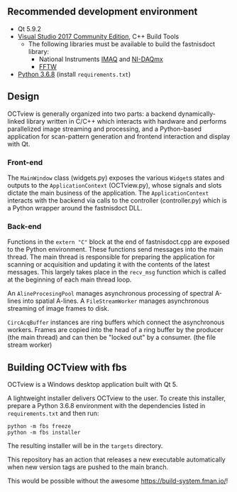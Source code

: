 ## Recommended development environment
- Qt 5.9.2
- [Visual Studio 2017 Community Edition](https://visualstudio.microsoft.com/vs/older-downloads/), C++ Build Tools
   - The following libraries must be available to build the fastnisdoct library:
      - National Instruments [IMAQ](https://www.ni.com/en-us/support/downloads/drivers/download.vision-acquisition-software.html#409847) and [NI-DAQmx](https://www.ni.com/en-us/support/downloads/drivers/download.ni-daqmx.html#445931)
      - [FFTW](http://www.fftw.org/install/windows.html)
- [Python 3.6.8](https://www.python.org/downloads/release/python-368/) (install `requirements.txt`)

## Design
OCTview is generally organized into two parts: a backend dynamically-linked library written in C/C++ which interacts with hardware and performs parallelized image streaming and processing, and a Python-based application for scan-pattern generation and frontend interaction and display with Qt.

### Front-end
The `MainWindow` class (widgets.py) exposes the various `Widget`s states and outputs to the `ApplicationContext` (OCTview.py), whose signals and slots dictate the main business of the application. The `ApplicationContext` interacts with the backend via calls to the controller (controller.py) which is a Python wrapper around the fastnisdoct DLL. 

### Back-end
Functions in the `extern "C"` block at the end of fastnisdoct.cpp are exposed to the Python environment.
These functions send messages into the main thread. The main thread is responsible for preparing the application for scanning or acquisition and updating it with the contents of the latest messages. This largely takes place in the `recv_msg` function which is called at the beginning of each main thread loop.

An `AlineProcesingPool` manages asynchronous processing of spectral A-lines into spatial A-lines.
A `FileStreamWorker` manages asynchronous streaming of image frames to disk.

`CircAcqBuffer` instances are ring buffers which connect the asynchronous workers. Frames are copied into the head of a ring buffer by the producer (the main thread) and can then be "locked out" by a consumer. (the file stream worker)

## Building OCTview with fbs

OCTview is a Windows desktop application built with Qt 5. 

A lightweight installer delivers OCTview to the user. To create this installer, prepare a Python 3.6.8 environment with the dependencies listed in `requirements.txt` and then run:
```
python -m fbs freeze
python -m fbs installer
```
The resulting installer will be in the `targets` directory.

This repository has an action that releases a new executable automatically when new version tags are pushed to the main branch.

This would be possible without the awesome https://build-system.fman.io/!
